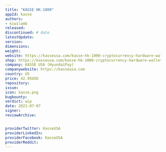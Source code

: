 ```yaml
---
title: "KASSE HK-1000"
appId: kasse
authors:
- kiwilamb
released: 
discontinued: # date
latestUpdate:
version:
dimensions:
weight: 
website: https://kasseusa.com/kasse-hk-1000-cryptocurrency-hardware-wallet/
shop: https://kasseusa.com/kasse-hk-1000-cryptocurrency-hardware-wallet/
company: KASSE USA (HyundaiPay)
companywebsite: https://kasseusa.com
country: US
price: 42.95USD
repository: 
issue:
icon: kasse.png
bugbounty:
verdict: wip
date: 2021-07-07
signer:
reviewArchive:


providerTwitter: KasseUSA
providerLinkedIn: 
providerFacebook: KasseUSA
providerReddit: 
---
```


